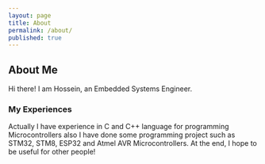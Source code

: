 ```yaml
---
layout: page
title: About
permalink: /about/
published: true
---
```

## About Me
Hi there!
I am Hossein, an Embedded Systems Engineer.

### My Experiences
Actually I have experience in C and C++ language for programming Microcontrollers also I have done some programming project such as STM32, STM8, ESP32 and Atmel AVR Microcontrollers. At the end, I hope to be useful for other people!
